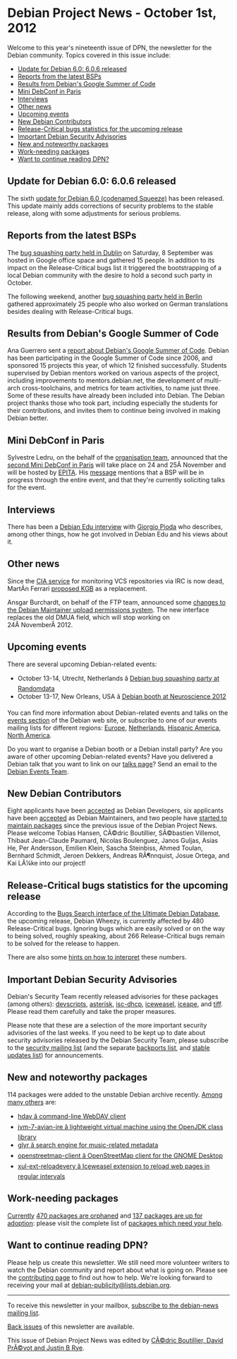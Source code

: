 
Debian Project News - October 1st, 2012
=======================================


Welcome to this year's nineteenth issue of DPN, the newsletter for the Debian community. Topics covered in this issue include:


* [Update for Debian 6.0: 6.0.6 released](https://www.debian.org/News/weekly/2012/19/#pointrelease)
* [Reports from the latest BSPs](https://www.debian.org/News/weekly/2012/19/#BSP)
* [Results from Debian's Google Summer of Code](https://www.debian.org/News/weekly/2012/19/#gsoc)
* [Mini DebConf in Paris](https://www.debian.org/News/weekly/2012/19/#mini-debconf)
* [Interviews](https://www.debian.org/News/weekly/2012/19/#interviews)
* [Other news](https://www.debian.org/News/weekly/2012/19/#other)
* [Upcoming events](https://www.debian.org/News/weekly/2012/19/#events)
* [New Debian Contributors](https://www.debian.org/News/weekly/2012/19/#newcontributors)
* [Release-Critical bugs statistics for the upcoming release](https://www.debian.org/News/weekly/2012/19/#rcstats)
* [Important Debian Security Advisories](https://www.debian.org/News/weekly/2012/19/#dsa)
* [New and noteworthy packages](https://www.debian.org/News/weekly/2012/19/#nnwp)
* [Work-needing packages](https://www.debian.org/News/weekly/2012/19/#wnpp)
* [Want to continue reading DPN?](https://www.debian.org/News/weekly/2012/19/#continuedpn)


Update for Debian 6.0: 6.0.6 released
-------------------------------------



The sixth [update for
Debian 6.0 (codenamed Squeeze)](https://www.debian.org/News/2012/20120929) has been released. This update
mainly adds corrections of security problems to the stable release,
along with some adjustments for serious problems.



Reports from the latest BSPs
----------------------------



The [bug
squashing party held in Dublin](http://beta.howtorecognise.mine.nu/blog/Dublin_BSP.html) on Saturday, 8 September
was hosted in Google office space and gathered 15 people.
In addition to its impact on the Release-Critical bugs list it triggered
the bootstrapping of a local Debian community with the desire to
hold a second such party in October.




The following weekend, another
[bug
squashing party held in Berlin](https://lists.debian.org/debian-events-eu/2012/09/msg00008.html) gathered approximately 25 people who also
worked on German translations besides dealing with Release-Critical bugs.



Results from Debian's Google Summer of Code
-------------------------------------------



Ana Guerrero sent a
[report
about Debian's Google Summer of Code](https://lists.debian.org/debian-devel-announce/2012/09/msg00011.html). Debian has been participating in the
Google Summer of Code since 2006, and sponsored 15 projects this year, of which 12
finished successfully.
Students supervised by Debian mentors worked on various aspects of the
project, including improvements to mentors.debian.net, the development
of multi-arch cross-toolchains, and metrics for team activities, to
name just three. Some of these results have already been included into Debian.
The Debian project thanks those who took part, including especially the
students for their contributions, and invites them to continue being involved
in making Debian better.



Mini DebConf in Paris
---------------------



Sylvestre Ledru, on the behalf of the
[organisation team](http://france.debian.net/), announced that
the [second
Mini DebConf in Paris](http://wiki.debconf.org/wiki/Miniconf-Paris/2012) will take place on 24 and 25Â November
and will be hosted by [EPITA](http://epita.fr/). His
[message](https://lists.debian.org/debian-devel-announce/2012/09/msg00009.html)
mentions that a BSP will be in progress through the entire event,
and that they're currently soliciting talks for the event.



Interviews
----------


There has been a
[Debian Edu interview](http://people.skolelinux.org/pere/blog/tags/intervju/) with
[Giorgio Pioda](http://people.skolelinux.org/pere/blog/Debian_Edu_interview__Giorgio_Pioda.html)
who describes, among other things, how he got involved in Debian Edu and his views about it.



Other news
----------



Since the [CIA service](http://cia.vc/) for
monitoring VCS repositories via IRC is now dead, MartÃ­n Ferrari
[proposed
KGB](https://lists.debian.org/debian-project/2012/09/msg00057.html) as a replacement.




Ansgar Burchardt, on behalf of the FTP team, announced some
[changes
to the Debian Maintainer upload permissions system](https://lists.debian.org/debian-devel-announce/2012/09/msg00008.html). The new interface replaces
the old DMUA field, which will stop working on 24Â NovemberÂ 2012.



Upcoming events
---------------


There are several upcoming Debian-related events:


* October 13-14, Utrecht, Netherlands â [Debian bug squashing party at Randomdata](https://www.debian.org/events/2012/1013-utrecht-bsp)
* October 13-17, New Orleans, USA â [Debian booth at Neuroscience 2012](https://www.debian.org/events/2012/1013-SfN12)



You can find more information about Debian-related events and talks
on the [events section](https://www.debian.org/events) of the Debian web site,
or subscribe to one of our events mailing lists for different regions:
[Europe](https://lists.debian.org/debian-events-eu),
[Netherlands](https://lists.debian.org/debian-events-nl),
[Hispanic America](https://lists.debian.org/debian-events-ha),
[North America](https://lists.debian.org/debian-events-na).



Do you want to organise a Debian booth or a Debian install party?
Are you aware of other upcoming Debian-related events?
Have you delivered a Debian talk that you want to link on our
[talks page](https://www.debian.org/events/talks)?
Send an email to the [Debian Events Team](mailto:events@debian.org).



New Debian Contributors
-----------------------



Eight applicants have been
[accepted](https://nm.debian.org/public/nmlist#done)
 as Debian Developers,
six applicants have been
[accepted](https://lists.debian.org/debian-project/2012/09/msg00047.html)
 as Debian Maintainers, and
two people have [started
 to maintain packages](https://udd.debian.org/cgi-bin/new-maintainers.cgi) since the previous issue of the Debian
 Project News. Please welcome
Tobias Hansen,
CÃ©dric Boutillier,
SÃ©bastien Villemot,
Thibaut Jean-Claude Paumard,
Nicolas Boulenguez,
Janos Guljas,
Asias He,
Per Andersson,
Emilien Klein,
Sascha Steinbiss,
Ahmed Toulan,
Bernhard Schmidt,
Jeroen Dekkers,
Andreas RÃ¶nnquist,
Josue Ortega,
and
Kai LÃ¼ke
 into our project!


Release-Critical bugs statistics for the upcoming release
---------------------------------------------------------


According to the [Bugs Search interface of the Ultimate Debian Database](https://udd.debian.org/bugs.cgi), the upcoming release, Debian Wheezy, is currently affected by 480 Release-Critical bugs. Ignoring bugs which are easily solved or on the way to being solved, roughly speaking, about 266 Release-Critical bugs remain to be solved for the release to happen.


There are also some [hints on how to interpret](https://wiki.debian.org/ProjectNews/RC-Stats) these numbers.


Important Debian Security Advisories
------------------------------------


Debian's Security Team recently released
 advisories for these packages (among others):
[devscripts](https://www.debian.org/security/2012/dsa-2549),
[asterisk](https://www.debian.org/security/2012/dsa-2550),
[isc-dhcp](https://www.debian.org/security/2012/dsa-2551),
[iceweasel](https://www.debian.org/security/2012/dsa-2553),
[iceape](https://www.debian.org/security/2012/dsa-2554), and
[tiff](https://www.debian.org/security/2012/dsa-2552).
 Please read them carefully and take the proper measures.


Please note that these are a selection of the more important security
advisories of the last weeks. If you need to be kept up to date about
security advisories released by the Debian Security Team, please
subscribe to the [security mailing
list](https://lists.debian.org/debian-security-announce/) (and the separate [backports
list](https://lists.debian.org/debian-backports-announce/), and [stable updates
list](https://lists.debian.org/debian-stable-announce/)) for announcements.



New and noteworthy packages
---------------------------



114 packages were added to the unstable Debian archive
recently. [Among
many others](https://packages.debian.org/unstable/main/newpkg) are:


* [hdav â command-line WebDAV client](https://packages.debian.org/unstable/main/hdav)
* [jvm-7-avian-jre â lightweight virtual machine using the OpenJDK class library](https://packages.debian.org/unstable/main/jvm-7-avian-jre)
* [glyr â search engine for music-related metadata](https://packages.debian.org/unstable/main/libglyr1)
* [openstreetmap-client â OpenStreetMap client for the GNOME Desktop](https://packages.debian.org/unstable/main/openstreetmap-client)
* [xul-ext-reloadevery â Iceweasel extension to reload web pages in regular intervals](https://packages.debian.org/unstable/main/xul-ext-reloadevery)


Work-needing packages
---------------------


[Currently](https://lists.debian.org/debian-devel/2012/09/msg00639.html) [470 packages are orphaned](https://www.debian.org/devel/wnpp/orphaned) and [137 packages are up for adoption](https://www.debian.org/devel/wnpp/rfa): please visit the complete list of [packages which need your help](https://www.debian.org/devel/wnpp/help_requested).


Want to continue reading DPN?
-----------------------------


Please help us create this newsletter. We still need more volunteer writers to watch the Debian community and report about what is going on. Please see the [contributing page](https://wiki.debian.org/ProjectNews/HowToContribute) to find out how to help. We're looking forward to receiving your mail at [debian-publicity@lists.debian.org](mailto:debian-publicity@lists.debian.org).




---



 To receive this newsletter in your mailbox, [subscribe to the debian-news mailing list](https://lists.debian.org/debian-news/).



[Back issues](https://www.debian.org/News/weekly/) of this newsletter are available.



This issue of Debian Project News was edited by [CÃ©dric Boutillier, David PrÃ©vot and Justin B Rye](mailto:debian-publicity@lists.debian.org).




